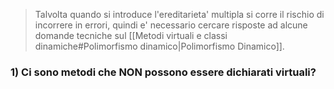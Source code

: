 >Talvolta quando si introduce l'ereditarieta' multipla si corre il rischio di incorrere in errori, quindi e' necessario cercare risposte ad alcune domande tecniche sul [[Metodi virtuali e classi dinamiche#Polimorfismo dinamico|Polimorfismo Dinamico]].

### 1) Ci sono metodi che NON possono essere dichiarati virtuali?

